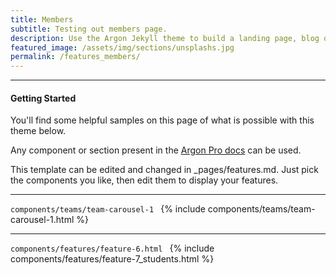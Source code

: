 ```yaml
---
title: Members
subtitle: Testing out members page.
description: Use the Argon Jekyll theme to build a landing page, blog or complete website.
featured_image: /assets/img/sections/unsplashs.jpg
permalink: /features_members/
---
```


--- 

#### Getting Started
You'll find some helpful samples on this page of what is possible with this theme below. 

Any component or section present in the [Argon Pro docs](https://demos.creative-tim.com/argon-design-system-pro/docs/1.0/getting-started/overview.html) can be used.

This template can be edited and changed in _pages/features.md. Just pick the components you like, then edit them to display your features.

<!--
---
```components/features/feature-1.html ```
{% include components/features/feature-1.html %}

---
```components/features/feature-2.html ```
{% include components/features/feature-2.html %}

---
```components/features/feature-3.html ```
{% include components/features/feature-3.html %}

---
```components/features/feature-4.html ```
{% include components/features/feature-4.html %}
-->
---
```components/teams/team-carousel-1 ```
{% include components/teams/team-carousel-1.html %}

---
```components/features/feature-6.html ```
{% include components/features/feature-7_students.html %}

<!--
---
```components/features/feature-7.html ```
{% include components/features/feature-6.html %}

---
```components/features/feature-8.html ```
{% include components/accordion.html %}
-->